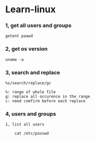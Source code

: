 # Learn-linux

### 1, get all users and groups

    getent paawd
    
### 2, get os version 

    uname -a
    
### 3, search and replace

    %s/search/replace/gc
    
    %: range of whole file
    g: replace all occurence in the range
    c: need comfirm before each replace
    
### 4, users and groups
    1, list all users
    
        cat /etc/passwd
    

